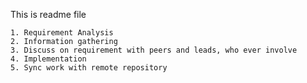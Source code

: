 This is readme file

    1. Requirement Analysis
    2. Information gathering
    3. Discuss on requirement with peers and leads, who ever involve
    4. Implementation
    5. Sync work with remote repository